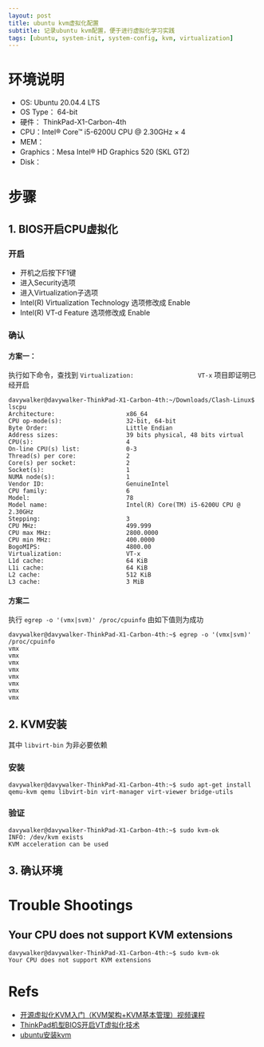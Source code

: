 ```yaml
---
layout: post
title: ubuntu kvm虚拟化配置
subtitle: 记录ubuntu kvm配置，便于进行虚拟化学习实践
tags: [ubuntu, system-init, system-config, kvm, virtualization]
---
```


# 环境说明
- OS: Ubuntu 20.04.4 LTS 
- OS Type： 64-bit
- 硬件： ThinkPad-X1-Carbon-4th
- CPU：Intel® Core™ i5-6200U CPU @ 2.30GHz × 4
- MEM：
- Graphics：Mesa Intel® HD Graphics 520 (SKL GT2)
- Disk：

# 步骤
## 1. BIOS开启CPU虚拟化
### 开启
- 开机之后按下F1键
- 进入Security选项
- 进入Virtualization子选项
- Intel(R) Virtualization Technology 选项修改成 Enable
- Intel(R) VT-d Feature 选项修改成 Enable

### 确认
#### 方案一：
执行如下命令，查找到 `Virtualization:                  VT-x` 项目即证明已经开启

```shell
davywalker@davywalker-ThinkPad-X1-Carbon-4th:~/Downloads/Clash-Linux$ lscpu
Architecture:                    x86_64
CPU op-mode(s):                  32-bit, 64-bit
Byte Order:                      Little Endian
Address sizes:                   39 bits physical, 48 bits virtual
CPU(s):                          4
On-line CPU(s) list:             0-3
Thread(s) per core:              2
Core(s) per socket:              2
Socket(s):                       1
NUMA node(s):                    1
Vendor ID:                       GenuineIntel
CPU family:                      6
Model:                           78
Model name:                      Intel(R) Core(TM) i5-6200U CPU @ 2.30GHz
Stepping:                        3
CPU MHz:                         499.999
CPU max MHz:                     2800.0000
CPU min MHz:                     400.0000
BogoMIPS:                        4800.00
Virtualization:                  VT-x
L1d cache:                       64 KiB
L1i cache:                       64 KiB
L2 cache:                        512 KiB
L3 cache:                        3 MiB
```
#### 方案二
执行 `egrep -o '(vmx|svm)' /proc/cpuinfo` 由如下值则为成功
```shell
davywalker@davywalker-ThinkPad-X1-Carbon-4th:~$ egrep -o '(vmx|svm)' /proc/cpuinfo 
vmx
vmx
vmx
vmx
vmx
vmx
vmx
vmx
```

## 2. KVM安装
其中 `libvirt-bin` 为非必要依赖

### 安装

```shell
davywalker@davywalker-ThinkPad-X1-Carbon-4th:~$ sudo apt-get install qemu-kvm qemu libvirt-bin virt-manager virt-viewer bridge-utils
```

### 验证

```shell
davywalker@davywalker-ThinkPad-X1-Carbon-4th:~$ sudo kvm-ok
INFO: /dev/kvm exists
KVM acceleration can be used
```

## 3. 确认环境


# Trouble Shootings

## Your CPU does not support KVM extensions 
```shell
davywalker@davywalker-ThinkPad-X1-Carbon-4th:~$ sudo kvm-ok
Your CPU does not support KVM extensions
```


# Refs

- [开源虚拟化KVM入门（KVM架构+KVM基本管理）视频课程](https://edu.51cto.com/center/course/lesson/index?id=118662)
- [ThinkPad机型BIOS开启VT虚拟化技术](https://blog.csdn.net/ZHOU_VIP/article/details/116767782)
- [ubuntu安装kvm](https://blog.csdn.net/weixin_45761101/article/details/114524806)